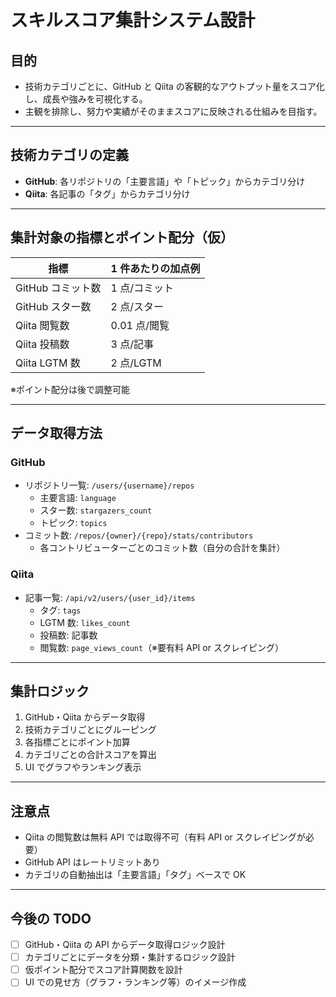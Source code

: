# スキルスコア集計システム設計

## 目的

- 技術カテゴリごとに、GitHub と Qiita の客観的なアウトプット量をスコア化し、成長や強みを可視化する。
- 主観を排除し、努力や実績がそのままスコアに反映される仕組みを目指す。

---

## 技術カテゴリの定義

- **GitHub**: 各リポジトリの「主要言語」や「トピック」からカテゴリ分け
- **Qiita**: 各記事の「タグ」からカテゴリ分け

---

## 集計対象の指標とポイント配分（仮）

| 指標              | 1 件あたりの加点例 |
| ----------------- | ------------------ |
| GitHub コミット数 | 1 点/コミット      |
| GitHub スター数   | 2 点/スター        |
| Qiita 閲覧数      | 0.01 点/閲覧       |
| Qiita 投稿数      | 3 点/記事          |
| Qiita LGTM 数     | 2 点/LGTM          |

※ポイント配分は後で調整可能

---

## データ取得方法

### GitHub

- リポジトリ一覧: `/users/{username}/repos`
  - 主要言語: `language`
  - スター数: `stargazers_count`
  - トピック: `topics`
- コミット数: `/repos/{owner}/{repo}/stats/contributors`
  - 各コントリビューターごとのコミット数（自分の合計を集計）

### Qiita

- 記事一覧: `/api/v2/users/{user_id}/items`
  - タグ: `tags`
  - LGTM 数: `likes_count`
  - 投稿数: 記事数
  - 閲覧数: `page_views_count`（※要有料 API or スクレイピング）

---

## 集計ロジック

1. GitHub・Qiita からデータ取得
2. 技術カテゴリごとにグルーピング
3. 各指標ごとにポイント加算
4. カテゴリごとの合計スコアを算出
5. UI でグラフやランキング表示

---

## 注意点

- Qiita の閲覧数は無料 API では取得不可（有料 API or スクレイピングが必要）
- GitHub API はレートリミットあり
- カテゴリの自動抽出は「主要言語」「タグ」ベースで OK

---

## 今後の TODO

- [ ] GitHub・Qiita の API からデータ取得ロジック設計
- [ ] カテゴリごとにデータを分類・集計するロジック設計
- [ ] 仮ポイント配分でスコア計算関数を設計
- [ ] UI での見せ方（グラフ・ランキング等）のイメージ作成
